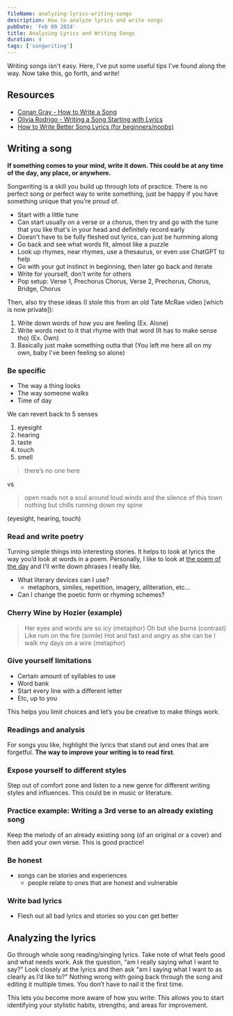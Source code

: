```yaml
---
fileName: analyzing-lyrics-writing-songs
description: How to analyze lyrics and write songs
pubDate: 'Feb 09 2024'
title: Analyzing Lyrics and Writing Songs
duration: 4
tags: ['songwriting']
---
```


Writing songs isn't easy. Here, I've put some useful tips I've found along the way. Now take this, go forth, and write!

## Resources

- [Conan Gray - How to Write a Song](https://youtu.be/aYictpxV5z0?si=Z7EJPyMgQIOSR8P1)
- [Olivia Rodrigo - Writing a Song Starting with Lyrics](https://youtube.com/shorts/0hiEHG5KgsU?si=aS3Zn60WJAWwtTnD)
- [How to Write Better Song Lyrics (for beginners/noobs)](https://youtu.be/64d0QqbJdRo?si=wMAmKUhMDhDQqJSQ)

## Writing a song

**If something comes to your mind, write it down. This could be at any time of the day, any place, or anywhere.**

Songwriting is a skill you build up through lots of practice. There is no perfect song or perfect way to write something, just be happy if you have something unique that you’re proud of.

- Start with a little tune
- Can start usually on a verse or a chorus, then try and go with the tune that you like that's in your head and definitely record early
- Doesn't have to be fully fleshed out lyrics, can just be humming along
- Go back and see what words fit, almost like a puzzle
- Look up rhymes, near rhymes, use a thesaurus, or even use ChatGPT to help
- Go with your gut instinct in beginning, then later go back and iterate
- Write for yourself, don't write for others
- Pop setup: Verse 1, Prechorus Chorus, Verse 2, Prechorus, Chorus, Bridge, Chorus

Then, also try these ideas (I stole this from an old Tate McRae video [which is now private]):
1. Write down words of how you are feeling (Ex. Alone)
2. Write words next to it that rhyme with that word (It has to make sense tho) (Ex. Own)
3. Basically just make something outta that (You left me here all on my own, baby I've been feeling so alone)

### Be specific

- The way a thing looks
- The way someone walks
- Time of day

We can revert back to 5 senses

1. eyesight
2. hearing
3. taste
4. touch
5. smell

> there’s no one here

vs

> open roads not a soul around
> loud winds and the silence of this town
> nothing but chills running down my spine

(eyesight, hearing, touch)

### Read and write poetry

Turning simple things into interesting stories. It helps to look at lyrics the way you’d look at words in a poem. Personally, I like to look at [the poem of the day](https://www.poetryfoundation.org/poems/poem-of-the-day) and I'll write down phrases I really like.

- What literary devices can I use?
  - metaphors, similes, repetition, imagery, alliteration, etc…
- Can I change the poetic form or rhyming schemes?

### Cherry Wine by Hozier (example)

> Her eyes and words are so icy (metaphor)
> Oh but she burns (contrast)
> Like rum on the fire (simile)
> Hot and fast and angry as she can be
> I walk my days on a wire (metaphor)

### Give yourself limitations

- Certain amount of syllables to use
- Word bank
- Start every line with a different letter
- Etc, up to you

This helps you limit choices and let’s you be creative to make things work.

### Readings and analysis

For songs you like, highlight the lyrics that stand out and ones that are forgetful. **The way to improve your writing is to read first**.

### Expose yourself to different styles

Step out of comfort zone and listen to a new genre for different writing styles and influences. This could be in music or literature.

### Practice example: Writing a 3rd verse to an already existing song

Keep the melody of an already existing song (of an original or a cover) and then add your own verse. This is good practice!

### Be honest

- songs can be stories and experiences
    - people relate to ones that are honest and vulnerable

### Write bad lyrics

- Flesh out all bad lyrics and stories so you can get better

## Analyzing the lyrics

Go through whole song reading/singing lyrics. Take note of what feels good and what needs work. Ask the question, “am I really saying what I want to say?” Look closely at the lyrics and then ask “am I saying what I want to as clearly as I’d like to?” Nothing wrong with going back through the song and editing it multiple times. You don’t have to nail it the first time.

This lets you become more aware of how you write: This allows you to start identifying your stylistic habits, strengths, and areas for improvement.